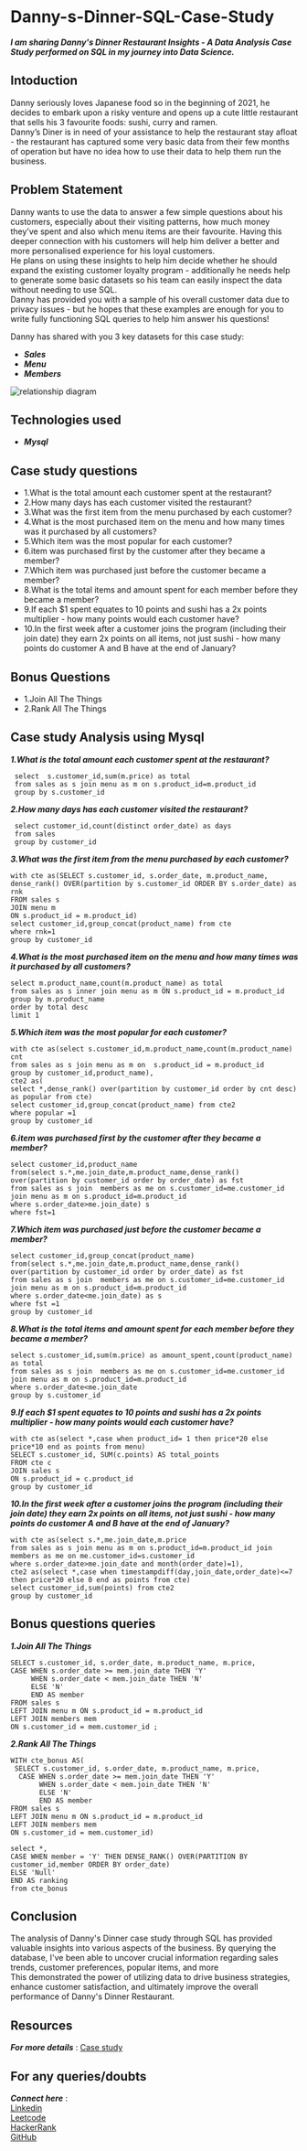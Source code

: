 # Danny-s-Dinner-SQL-Case-Study
*__I am sharing Danny's Dinner Restaurant Insights - A Data Analysis Case Study performed on SQL in my journey into Data Science.__*
## Intoduction

Danny seriously loves Japanese food so in the beginning of 2021, he decides to embark upon a risky venture and opens up a cute little restaurant that sells his 3 favourite foods: sushi, curry and ramen.<br>
Danny’s Diner is in need of your assistance to help the restaurant stay afloat - the restaurant has captured some very basic data from their few months of operation but have no idea how to use their data to help them run the business.

## Problem Statement

Danny wants to use the data to answer a few simple questions about his customers, especially about their visiting patterns, how much money they’ve spent and also which menu items are their favourite. Having this deeper connection with his customers will help him deliver a better and more personalised experience for his loyal customers.<br>
He plans on using these insights to help him decide whether he should expand the existing customer loyalty program - additionally he needs help to generate some basic datasets so his team can easily inspect the data without needing to use SQL.<br>
Danny has provided you with a sample of his overall customer data due to privacy issues - but he hopes that these examples are enough for you to write fully functioning SQL queries to help him answer his questions!<br>

Danny has shared with you 3 key datasets for this case study:<br>
* *__Sales__*
* *__Menu__*
* *__Members__*

![relationship diagram](https://github.com/punithyc/Danny-s-Dinner-SQL-Case-Study/assets/123263654/ad9f59b6-0943-4ee6-a765-75335522cf2f)

## Technologies used
* *__Mysql__*

## Case study questions
* 1.What is the total amount each customer spent at the restaurant?<br>
* 2.How many days has each customer visited the restaurant?<br>
* 3.What was the first item from the menu purchased by each customer?<br>
* 4.What is the most purchased item on the menu and how many times was it purchased by all customers?<br>
* 5.Which item was the most popular for each customer?<br>
* 6.item was purchased first by the customer after they became a member?<br>
* 7.Which item was purchased just before the customer became a member?<br>
* 8.What is the total items and amount spent for each member before they became a member?<br>
* 9.If each $1 spent equates to 10 points and sushi has a 2x points multiplier - how many points would each customer have?<br>
* 10.In the first week after a customer joins the program (including their join date) they earn 2x points on all items, not just sushi - how many points do customer A and B have at the end of January?<br>

## Bonus Questions
* 1.Join All The Things
* 2.Rank All The Things

## Case study Analysis using Mysql
  *__1.What is the total amount each customer spent at the restaurant?__*
  ```
   select  s.customer_id,sum(m.price) as total
   from sales as s join menu as m on s.product_id=m.product_id
   group by s.customer_id
```
  *__2.How many days has each customer visited the restaurant?__*
  ```
   select customer_id,count(distinct order_date) as days
   from sales
   group by customer_id
```
  
  *__3.What was the first item from the menu purchased by each customer?__*
  ```
with cte as(SELECT s.customer_id, s.order_date, m.product_name, 
  dense_rank() OVER(partition by s.customer_id ORDER BY s.order_date) as rnk
  FROM sales s 
  JOIN menu m 
  ON s.product_id = m.product_id)
  select customer_id,group_concat(product_name) from cte 
  where rnk=1
  group by customer_id
```
  *__4.What is the most purchased item on the menu and how many times was it purchased by all customers?__*
  ```
select m.product_name,count(m.product_name) as total
from sales as s inner join menu as m ON s.product_id = m.product_id
group by m.product_name
order by total desc
limit 1
```
  *__5.Which item was the most popular for each customer?__*
```
with cte as(select s.customer_id,m.product_name,count(m.product_name) cnt
from sales as s join menu as m on  s.product_id = m.product_id
group by customer_id,product_name),
cte2 as(
select *,dense_rank() over(partition by customer_id order by cnt desc) as popular from cte)
select customer_id,group_concat(product_name) from cte2 
where popular =1
group by customer_id
```
  *__6.item was purchased first by the customer after they became a member?__*
```
select customer_id,product_name 
from(select s.*,me.join_date,m.product_name,dense_rank() over(partition by customer_id order by order_date) as fst 
from sales as s join  members as me on s.customer_id=me.customer_id join menu as m on s.product_id=m.product_id
where s.order_date>me.join_date) s
where fst=1
```
  *__7.Which item was purchased just before the customer became a member?__*
  ```
select customer_id,group_concat(product_name)
from(select s.*,me.join_date,m.product_name,dense_rank() over(partition by customer_id order by order_date) as fst
from sales as s join  members as me on s.customer_id=me.customer_id join menu as m on s.product_id=m.product_id
where s.order_date<me.join_date) as s
 where fst =1
 group by customer_id
```
  *__8.What is the total items and amount spent for each member before they became a member?__*
  ```
select s.customer_id,sum(m.price) as amount_spent,count(product_name) as total
from sales as s join  members as me on s.customer_id=me.customer_id join menu as m on s.product_id=m.product_id
where s.order_date<me.join_date
group by s.customer_id
```

  *__9.If each $1 spent equates to 10 points and sushi has a 2x points multiplier - how many points would each customer have?__*
  ```
with cte as(select *,case when product_id= 1 then price*20 else price*10 end as points from menu)
SELECT s.customer_id, SUM(c.points) AS total_points 
FROM cte c
JOIN sales s 
ON s.product_id = c.product_id
group by customer_id
```
  *__10.In the first week after a customer joins the program (including their join date) they earn 2x points on all items, not just sushi - how many points do customer A and B have at the end of January?__*
  ```
with cte as(select s.*,me.join_date,m.price
from sales as s join menu as m on s.product_id=m.product_id join members as me on me.customer_id=s.customer_id
where s.order_date>me.join_date and month(order_date)=1),
cte2 as(select *,case when timestampdiff(day,join_date,order_date)<=7 then price*20 else 0 end as points from cte)
select customer_id,sum(points) from cte2
group by customer_id
```
## Bonus questions queries
*__1.Join All The Things__*
```
SELECT s.customer_id, s.order_date, m.product_name, m.price, 
CASE WHEN s.order_date >= mem.join_date THEN 'Y'
     WHEN s.order_date < mem.join_date THEN 'N'  
     ELSE 'N' 
     END AS member 
FROM sales s 
LEFT JOIN menu m ON s.product_id = m.product_id 
LEFT JOIN members mem 
ON s.customer_id = mem.customer_id ;
```

*__2.Rank All The Things__*
```
WITH cte_bonus AS(
 SELECT s.customer_id, s.order_date, m.product_name, m.price, 
  CASE WHEN s.order_date >= mem.join_date THEN 'Y'
       WHEN s.order_date < mem.join_date THEN 'N'  
       ELSE 'N' 
       END AS member 
FROM sales s 
LEFT JOIN menu m ON s.product_id = m.product_id 
LEFT JOIN members mem 
ON s.customer_id = mem.customer_id) 

select *, 
CASE WHEN member = 'Y' THEN DENSE_RANK() OVER(PARTITION BY customer_id,member ORDER BY order_date)
ELSE 'Null'
END AS ranking 
from cte_bonus 
```

## Conclusion
The analysis of Danny's Dinner case study through SQL has provided valuable insights into various aspects of the business. By querying the database, I've been able to uncover crucial information regarding sales trends, customer preferences, popular items, and more<br>
This demonstrated the power of utilizing data to drive business strategies, enhance customer satisfaction, and ultimately improve the overall performance of Danny's Dinner Restaurant.

## Resources
*__For more details__* :  [Case study](https://8weeksqlchallenge.com/case-study-1/)

## For any queries/doubts
*__Connect here__* :  
[Linkedin](https://www.linkedin.com/in/punith-yc-2240b6267/)  <br> [Leetcode](https://leetcode.com/punithyc8688/) <br>  [HackerRank](https://www.hackerrank.com/profile/punithyc8688)<br>  [GitHub](https://github.com/punithyc)

